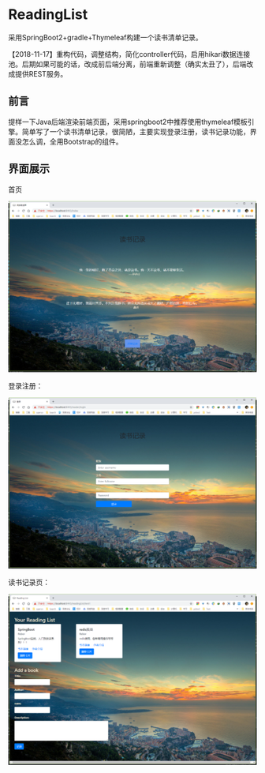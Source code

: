 # ReadingList
采用SpringBoot2+gradle+Thymeleaf构建一个读书清单记录。

【2018-11-17】重构代码，调整结构，简化controller代码，启用hikari数据连接池。后期如果可能的话，改成前后端分离，前端重新调整（确实太丑了），后端改成提供REST服务。

## 前言

提样一下Java后端渲染前端页面，采用springboot2中推荐使用thymeleaf模板引擎。简单写了一个读书清单记录，很简陋，主要实现登录注册，读书记录功能，界面没怎么调，全用Bootstrap的组件。



## 界面展示

首页

![](./screenshot/index.png)

登录注册：

![](./screenshot/login.png)

读书记录页：

![](./screenshot/reading.png)